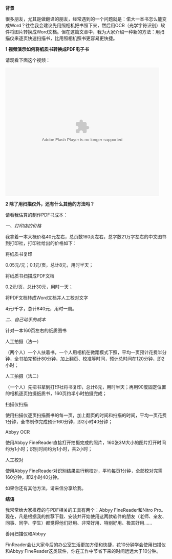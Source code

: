 **背景**

很多朋友，尤其是做翻译的朋友，经常遇到的一个问题就是：偌大一本书怎么能变成Word？往往我会建议先用照相机把书照下来，然后用OCR（光学字符识别）软件将图片转换成Word文档。但在这篇文章中，我为大家介绍一种新的方法：用扫描仪来逐页快速扫描书，比用照相机照书更容易更快捷。

**1 视频演示如何将纸质书转换成PDF电子书**

请观看下面这个视频：

<embed src="http://static.video.qq.com/TPout.swf?vid=q01580gup09&auto=0" allowFullScreen="true" quality="high" width="480" height="400" align="middle" allowScriptAccess="always" type="application/x-shockwave-flash"></embed>

**2 除了用扫描仪外，还有什么其他的方法吗？**

请看我估算的制作PDF书成本：

*一、打印店的价格*

我拿着一本大概价格40元左右，总页数160页左右，总字数21万字左右的中文图书到打印社，打印社给出的价格如下：


将纸质书复印

0.05元/元；0.1元/页，总计8元，用时半天；


将纸质书扫描成PDF文档

0.2元/页，总计30元，用时一天；


将PDF文档转成Word文档并人工校对文字

4元/千字，总计840元，用时一周。

*二、自己动手的成本*

针对一本160页左右的纸质图书

人工拍摄（法一）

（两个人）一个人扶着书，一个人用相机在微距模式下照，平均一页预计花费半分钟，全书拍完预计80分钟，加上翻页、校准等时间，预计总时间在120分钟，即2小时；

人工拍摄（法二）

（一个人）先把书拿到打印社将书复印，总计8元，用时半天；再用90度固定位置的相机逐页拍摄纸质书，160页约半小时拍摄完成；

扫描仪扫描

使用扫描仪逐页扫描图书的每一页，加上翻页的时间和扫描的时间，平均一页花费1分钟，全书制作完成预计160分钟，即2小时40分钟；

Abbyy OCR

使用Abbyy FineReader直接打开拍摄完成的照片，160张3M大小的图片打开时间约为1小时；识别时间约为1小时，共2小时；

人工校对

使用Abbyy FineReader对识别结果进行粗校对，平均每页1分钟，全部校对完需160分钟，即2小时40分钟。

如果你还有其他方法，请来信分享给我。

**结语**

我常常给大家推荐的与PDF相关的工具有两个：Abbyy FineReader和Nitro Pro。现在，凡是根据我的推荐下载、安装并开始使用这两款软件的朋友（老师、亲友、同事、同学、学生）都觉得他们好用、非常好用、特别好用、极其好用......

善用扫描仪和Abbyy 

FinReader会让大家今后的办公室生活更加方便和快捷，花10分钟学会使用扫描仪和Abbyy FineReader这类软件，你在工作中节省下来的时间远远大于10分钟。
